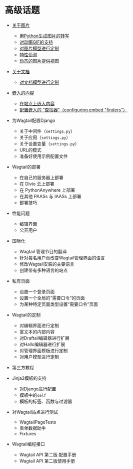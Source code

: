 # 高级话题

+ [关于图片](images/index.md)

    - [用Python生成图片的转写](images/renditions.md)
    - [对动画GIF的支持](images/animated_gifs.md)
    - [对图片模型进行定制](images/custom_image_model.md)
    - [特性侦测](images/feature_detection.md)
    - [动态的图片提供视图](images/image_serve_view.md)


+ [关于文档](documents/index.md)

    - [对文档模型进行定制](documents/custom_document_model.md)


+ [嵌入的内容](embeds.md)

    - [在站点上嵌入内容](embeds.md#embedding-content-on-your-site)
    - [配置嵌入的 “查找器”（configuring embed "finders"）](embeds.md#configuring-embed-finders)


+ 为Wagtail配置Django

    - 关于中间件（`settings.py`）
    - 关于应用（`settings.py`）
    - 关于设置变量（`settings.py`）
    - URL的模式
    - 准备好使用示例配置文件


+ Wagtail的部署

    - 在自己的服务器上部署
    - 在 Divio 云上部署
    - 在 PythonAnywhere 上部署
    - 在其他 PAASs 与 IAASs 上部署
    - 部署技巧


+ 性能问题

    - 编辑界面
    - 公开用户


+ 国际化

    - Wagtail 管理节目的翻译
    - 针对每名用户而改变Wagtail管理界面的语言
    - 修改Wagtail安装的主要语言
    - 创建带有多种语言的站点


+ 私有页面

    - 设置一个登录页面
    - 设置一个全局的“需要口令”的页面
    - 为某种特定页面类型设置“需要口令”页面


+ Wagtail的定制
    
    - 对编辑界面进行定制
    - 富文本的内部内容
    - 对Draftail编辑器进行扩展
    - 对Hallo编辑器进行扩展
    - 对管理界面模板进行定制
    - 对用户模型进行定制


+ 第三方教程


+ Jinja2模板的支持

    - 对Django进行配置
    - 模板中的`self`
    - 模板的标签、函数与过滤器


+ 对Wagtail站点进行测试

    - WagtailPageTests
    - 表单数据助手
    - Fixtures


+ Wagtail编程接口

    - Wagtail API 第二版 配置手册
    - Wagtail API 第二版使用手册
